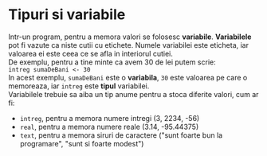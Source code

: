 # Tipuri si variabile

Intr-un program, pentru a memora valori se folosesc **variabile**. **Variabilele** pot fi vazute ca niste cutii cu etichete.
 Numele variabilei este eticheta, iar valoarea ei este ceea ce se afla in interiorul cutiei.  
De exemplu, pentru a tine minte ca avem 30 de lei putem scrie:  
```intreg sumaDeBani <- 30```  
In acest exemplu, `sumaDeBani` este o **variabila**, `30` este valoarea pe care o memoreaza, iar `intreg` este **tipul** variabilei.  
Variabilele trebuie sa aiba un tip anume pentru a stoca diferite valori, cum ar fi:
- `intreg`, pentru a memora numere intregi (3, 2234, -56)
- `real`, pentru a memora numere reale (3.14, -95.44375)
- `text`, pentru a memora siruri de caractere ("sunt foarte bun la programare", "sunt si foarte modest")
